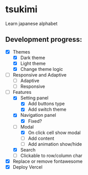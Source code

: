 # tsukimi

Learn japanese alphabet

## Development progress:

- [x] Themes
  - [x] Dark theme
  - [x] Light theme
  - [x] Change theme logic
- [ ] Responsive and Adaptive
  - [ ] Adaptive
  - [ ] Responsive
- [ ] Features
  - [x] Setting panel
    - [x] Add buttons type
    - [x] Add switch theme
  - [x] Navigation panel
    - [x] Fixed?
  - [ ] Modal
    - [x] On click cell show modal
    - [ ] Add content
    - [ ] Add animation show/hide
  - [x] Search
  - [ ] Clickable to row/column char
- [x] Replace or remove fontawesome
- [x] Deploy Vercel

